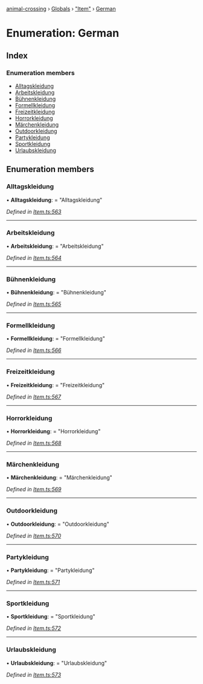 [animal-crossing](../README.md) › [Globals](../globals.md) › ["Item"](../modules/_item_.md) › [German](_item_.german.md)

# Enumeration: German

## Index

### Enumeration members

* [Alltagskleidung](_item_.german.md#alltagskleidung)
* [Arbeitskleidung](_item_.german.md#arbeitskleidung)
* [Bühnenkleidung](_item_.german.md#bühnenkleidung)
* [Formellkleidung](_item_.german.md#formellkleidung)
* [Freizeitkleidung](_item_.german.md#freizeitkleidung)
* [Horrorkleidung](_item_.german.md#horrorkleidung)
* [Märchenkleidung](_item_.german.md#märchenkleidung)
* [Outdoorkleidung](_item_.german.md#outdoorkleidung)
* [Partykleidung](_item_.german.md#partykleidung)
* [Sportkleidung](_item_.german.md#sportkleidung)
* [Urlaubskleidung](_item_.german.md#urlaubskleidung)

## Enumeration members

###  Alltagskleidung

• **Alltagskleidung**: = "Alltagskleidung"

*Defined in [Item.ts:563](https://github.com/Norviah/animal-crossing/blob/7daadc1/module/types/Item.ts#L563)*

___

###  Arbeitskleidung

• **Arbeitskleidung**: = "Arbeitskleidung"

*Defined in [Item.ts:564](https://github.com/Norviah/animal-crossing/blob/7daadc1/module/types/Item.ts#L564)*

___

###  Bühnenkleidung

• **Bühnenkleidung**: = "Bühnenkleidung"

*Defined in [Item.ts:565](https://github.com/Norviah/animal-crossing/blob/7daadc1/module/types/Item.ts#L565)*

___

###  Formellkleidung

• **Formellkleidung**: = "Formellkleidung"

*Defined in [Item.ts:566](https://github.com/Norviah/animal-crossing/blob/7daadc1/module/types/Item.ts#L566)*

___

###  Freizeitkleidung

• **Freizeitkleidung**: = "Freizeitkleidung"

*Defined in [Item.ts:567](https://github.com/Norviah/animal-crossing/blob/7daadc1/module/types/Item.ts#L567)*

___

###  Horrorkleidung

• **Horrorkleidung**: = "Horrorkleidung"

*Defined in [Item.ts:568](https://github.com/Norviah/animal-crossing/blob/7daadc1/module/types/Item.ts#L568)*

___

###  Märchenkleidung

• **Märchenkleidung**: = "Märchenkleidung"

*Defined in [Item.ts:569](https://github.com/Norviah/animal-crossing/blob/7daadc1/module/types/Item.ts#L569)*

___

###  Outdoorkleidung

• **Outdoorkleidung**: = "Outdoorkleidung"

*Defined in [Item.ts:570](https://github.com/Norviah/animal-crossing/blob/7daadc1/module/types/Item.ts#L570)*

___

###  Partykleidung

• **Partykleidung**: = "Partykleidung"

*Defined in [Item.ts:571](https://github.com/Norviah/animal-crossing/blob/7daadc1/module/types/Item.ts#L571)*

___

###  Sportkleidung

• **Sportkleidung**: = "Sportkleidung"

*Defined in [Item.ts:572](https://github.com/Norviah/animal-crossing/blob/7daadc1/module/types/Item.ts#L572)*

___

###  Urlaubskleidung

• **Urlaubskleidung**: = "Urlaubskleidung"

*Defined in [Item.ts:573](https://github.com/Norviah/animal-crossing/blob/7daadc1/module/types/Item.ts#L573)*
